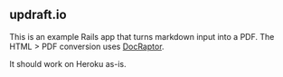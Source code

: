 ## updraft.io

This is an example Rails app that turns markdown input into a PDF. The HTML > PDF conversion uses [DocRaptor](http://docraptor.com/).

It should work on Heroku as-is.
